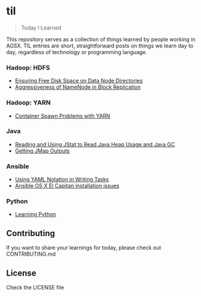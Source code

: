 # til

> Today I Learned

This repository serves as a collection of things learned by people working in AGSX. TIL entries are short, straightforward posts on things we learn day to day, regardless of technology or programming language.

### Hadoop: HDFS

- [Ensuring Free Disk Space on Data Node Directories](hadoop-hdfs/ensuring_free_disk_space_on_data_node_directories.md)
- [Aggressiveness of NameNode in Block Replication](hadoop-hdfs/aggressiveness_of_namenode_in_block_replication.md)

### Hadoop: YARN

- [Container Spawn Problems with YARN](hadoop-yarn/container_spawn_problems_with_yarn.md)

### Java

- [Reading and Using JStat to Read Java Heap Usage and Java GC](java/reading-jstat.md)
- [Getting JMap Outputs](java/getting-jmap-outputs.md)

### Ansible

- [Using YAML Notation in Writing Tasks](ansible/use-yaml-notation-in-writing-tasks.md)
- [Ansible OS X El Capitan installation issues](ansible/ansible_installation.md)
### Python

- [Learning Python](python/learning-python.md)

## Contributing

If you want to share your learnings for today, please check out CONTRIBUTING.md

## License

Check the LICENSE file
